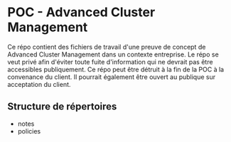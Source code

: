 # POC - Advanced Cluster Management

Ce répo contient des fichiers de travail d'une preuve de concept de Advanced Cluster Management dans un contexte entreprise. Le répo se veut privé afin d'éviter toute fuite d'information qui ne devrait pas être accessibles publiquement. Ce répo peut être détruit à la fin de la POC à la convenance du client. Il pourrait également être ouvert au publique sur acceptation du client. 

## Structure de répertoires

- notes
- policies
